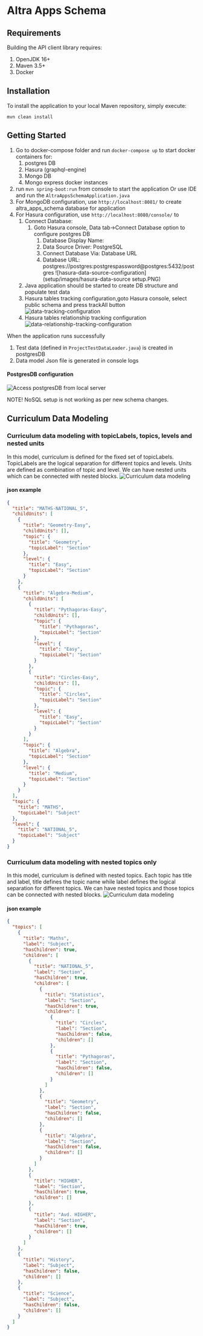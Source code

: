 # Altra Apps Schema

## Requirements

Building the API client library requires:

1. OpenJDK 16+
2. Maven 3.5+
3. Docker

## Installation

To install the application to your local Maven repository, simply execute:

```shell
mvn clean install
```

## Getting Started

1. Go to docker-compose folder and run `docker-compose up` to start docker containers for:
    1. postgres DB
    2. Hasura (graphql-engine)
    3. Mongo DB
    4. Mongo express docker instances
2. run `mvn spring-boot:run` from console to start the application Or use IDE and run
   the `AltraAppsSchemaApplication.java`
3. For MongoDB configuration, use `http://localhost:8081/` to create altra_apps_schema database for application
4. For Hasura configuration, use `http://localhost:8080/console/` to
    1. Connect Database:
        1. Goto Hasura console, Data tab->Connect Database option to configure postgres DB
            1. Database Display Name: <any name>
            2. Data Source Driver: PostgreSQL
            3. Connect Database Via: Database URL
            4. Database URL: postgres://postgres:postgrespassword@postgres:5432/postgres
               ![hasura-data-source-configuration](setup/images/hasura-data-source setup.PNG)
    2. Java application should be started to create DB structure and populate test data
    3. Hasura tables tracking configuration,goto Hasura console, select public schema and press trackAll button
       ![data-tracking-configuration](setup/images/hasura-data-tracking-config.PNG)
    4. Hasura tables relationship tracking configuration
       ![data-relationship-tracking-configuration](setup/images/data-relationship-tracking-configuration.PNG)

When the application runs successfully

1. Test data (defined in `ProjectTestDataLoader.java`) is created in postgresDB
2. Data model Json file is generated in console logs

#### PostgresDB configuration

![Access postgresDB from local server](setup/images/postgres-access-config-settings.PNG)

NOTE! NoSQL setup is not working as per new schema changes.


## Curriculum Data Modeling 

### Curriculum data modeling with topicLabels, topics, levels and nested units
In this model, curriculum is defined for the fixed set of topicLabels.
TopicLabels are the logical separation for different topics and levels.
Units are defined as combination of topic and level.
We can have nested units which can be connected with nested blocks.
![Curriculum data modeling](setup/images/curriculum-data-modeling-option1.png)
#### json example
```json
{
  "title": "MATHS-NATIONAL_5",
  "childUnits": [
    {
      "title": "Geometry-Easy",
      "childUnits": [],
      "topic": {
        "title": "Geometry",
        "topicLabel": "Section"
      },
      "level": {
        "title": "Easy",
        "topicLabel": "Section"
      }
    },
    {
      "title": "Algebra-Medium",
      "childUnits": [
        {
          "title": "Pythagoras-Easy",
          "childUnits": [],
          "topic": {
            "title": "Pythagoras",
            "topicLabel": "Section"
          },
          "level": {
            "title": "Easy",
            "topicLabel": "Section"
          }
        },
        {
          "title": "Circles-Easy",
          "childUnits": [],
          "topic": {
            "title": "Circles",
            "topicLabel": "Section"
          },
          "level": {
            "title": "Easy",
            "topicLabel": "Section"
          }
        }
      ],
      "topic": {
        "title": "Algebra",
        "topicLabel": "Section"
      },
      "level": {
        "title": "Medium",
        "topicLabel": "Section"
      }
    }
  ],
  "topic": {
    "title": "MATHS",
    "topicLabel": "Subject"
  },
  "level": {
    "title": "NATIONAL_5",
    "topicLabel": "Subject"
  }
}
```
### Curriculum data modeling with nested topics only
In this model, curriculum is defined with nested topics.
Each topic has title and label, title defines the topic name while label defines the logical separation for different topics.
We can have nested topics and those topics can be connected with nested blocks.
![Curriculum data modeling](setup/images/curriculum-data-modeling-option2.png)
#### json example
```json
{
  "topics": [
    {
      "title": "Maths",
      "label": "Subject",
      "hasChildren": true,
      "children": [
        {
          "title": "NATIONAL_5",
          "label": "Section",
          "hasChildren": true,
          "children": [
            {
              "title": "Statistics",
              "label": "Section",
              "hasChildren": true,
              "children": [
                {
                  "title": "Circles",
                  "label": "Section",
                  "hasChildren": false,
                  "children": []
                },
                {
                  "title": "Pythagoras",
                  "label": "Section",
                  "hasChildren": false,
                  "children": []
                }
              ]
            },
            {
              "title": "Geometry",
              "label": "Section",
              "hasChildren": false,
              "children": []
            },
            {
              "title": "Algebra",
              "label": "Section",
              "hasChildren": false,
              "children": []
            }
          ]
        },
        {
          "title": "HIGHER",
          "label": "Section",
          "hasChildren": true,
          "children": []
        },
        {
          "title": "Avd. HIGHER",
          "label": "Section",
          "hasChildren": true,
          "children": []
        }
      ]
    },
    {
      "title": "History",
      "label": "Subject",
      "hasChildren": false,
      "children": []
    },
    {
      "title": "Science",
      "label": "Subject",
      "hasChildren": false,
      "children": []
    }
  ]
}
```